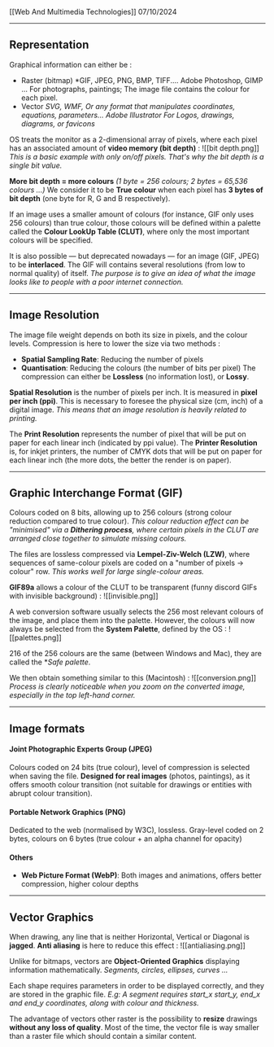[[Web And Multimedia Technologies]]
07/10/2024
****
## Representation

Graphical information can either be :
- Raster (bitmap)
	*GIF, JPEG, PNG, BMP, TIFF....
	Adobe Photoshop, GIMP ...
	For photographs, paintings; The image file contains the colour for each pixel.
- Vector
	*SVG, WMF, Or any format that manipulates coordinates, equations, parameters...
	Adobe Illustrator
	For Logos, drawings, diagrams, or favicons*

OS treats the monitor as a 2-dimensional array of pixels, where each pixel has an associated amount of **video memory (bit depth)** :
![[bit depth.png]]
*This is a basic example with only on/off pixels. That's why the bit depth is a single bit value.*

**More bit depth = more colours** *(1 byte = 256 colours; 2 bytes = 65,536 colours ...)*
	We consider it to be **True colour** when each pixel has **3 bytes of bit depth** (one byte for R, G and B respectively).

If an image uses a smaller amount of colours (for instance, GIF only uses 256 colours) than true colour, those colours will be defined within a palette called the **Colour LookUp Table (CLUT)**, where only the most important colours will be specified.


It is also possible — but deprecated nowadays — for an image (GIF, JPEG) to be **interlaced**. The GIF will contains several resolutions (from low to normal quality) of itself.
	*The purpose is to give an idea of what the image looks like to people with a poor internet connection.*


****
## Image Resolution

The image file weight depends on both its size in pixels, and the colour levels. Compression is here to lower the size via two methods :
- **Spatial Sampling Rate**: Reducing the number of pixels
- **Quantisation**: Reducing the colours (the number of bits per pixel)
The compression can either be **Lossless** (no information lost), or **Lossy**.

**Spatial Resolution** is the number of pixels per inch. It is measured in **pixel per inch (ppi)**. This is necessary to foresee the physical size (cm, inch) of a digital image.
	*This means that an image resolution is heavily related to printing.*

The **Print Resolution** represents the number of pixel that will be put on paper for each linear inch (indicated by ppi value).
The **Printer Resolution** is, for inkjet printers, the number of CMYK dots that will be put on paper for each linear inch (the more dots, the better the render is on paper).


****
## Graphic Interchange Format (GIF)

Colours coded on 8 bits, allowing up to 256 colours (strong colour reduction compared to true colour).
	*This colour reduction effect can be "minimised" via a **Dithering process**, where certain pixels in the CLUT are arranged close together to simulate missing colours.*

The files are lossless compressed via **Lempel-Ziv-Welch (LZW)**, where sequences of same-colour pixels are coded on a "number of pixels -> colour" row.
	*This works well for large single-colour areas.*

**GIF89a** allows a colour of the CLUT to be transparent (funny discord GIFs with invisible background) :
![[invisible.png]]


A web conversion software usually selects the 256 most relevant colours of the image, and place them into the palette. However, the colours will now always be selected from the **System Palette**, defined by the OS :
![[palettes.png]]

216 of the 256 colours are the same (between Windows and Mac), they are called the **Safe palette*.


We then obtain something similar to this (Macintosh) :
![[conversion.png]]
	*Process is clearly noticeable when you zoom on the converted image, especially in the top left-hand corner.*


****
## Image formats

#### Joint Photographic Experts Group (JPEG)

Colours coded on 24 bits (true colour), level of compression is selected when saving the file.
**Designed for real images** (photos, paintings), as it offers smooth colour transition (not suitable for drawings or entities with abrupt colour transition).

#### Portable Network Graphics (PNG)

Dedicated to the web (normalised by W3C), lossless.
Gray-level coded on 2 bytes, colours on 6 bytes (true colour + an alpha channel for opacity)

#### Others

- **Web Picture Format (WebP)**: Both images and animations, offers better compression, higher colour depths 


****
## Vector Graphics

When drawing, any line that is neither Horizontal, Vertical or Diagonal is **jagged**.
**Anti aliasing** is here to reduce this effect :
![[antialiasing.png]]


Unlike for bitmaps, vectors are **Object-Oriented Graphics** displaying information mathematically.
	*Segments, circles, ellipses, curves ...*

Each shape requires parameters in order to be displayed correctly, and they are stored in the graphic file.
	*E.g: A segment requires start_x start_y, end_x and end_y coordinates, along with colour and thickness.*




The advantage of vectors other raster is the possibility to **resize** drawings **without any loss of quality**. Most of the time, the vector file is way smaller than a raster file which should contain a similar content.



